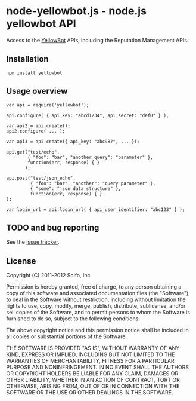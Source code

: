 # node-yellowbot.js - node.js yellowbot API

Access to the [YellowBot](http://www.yellowbot.com/) APIs, including the Reputation Management APIs.

## Installation

`npm install yellowbot`

## Usage overview

    var api = require('yellowbot');
    
    api.configure( { api_key: "abcd1234", api_secret: "def0" } );

    var api2 = api.create();
    api2.configure( ... );
    
    var api3 = api.create({ api_key: "abc987", ... });

    api.get("test/echo",
            { "foo": "bar", "another query": "parameter" },
            function(err, response) { }
           );

    api.post("test/json_echo",
             { "foo": "bar", "another": "query parameter" },
             { "some": "json data structure" },
             function(err, response) { }
    );

    var login_url = api.login_url( { api_user_identifier: "abc123" } );


## TODO and bug reporting

See the [issue tracker](http://github.com/solfo/node-yellowbot).

## License

Copyright (C) 2011-2012 Solfo, Inc

Permission is hereby granted, free of charge, to any person obtaining a copy
of this software and associated documentation files (the "Software"), to deal
in the Software without restriction, including without limitation the rights
to use, copy, modify, merge, publish, distribute, sublicense, and/or sell
copies of the Software, and to permit persons to whom the Software is
furnished to do so, subject to the following conditions:

The above copyright notice and this permission notice shall be included in
all copies or substantial portions of the Software.

THE SOFTWARE IS PROVIDED "AS IS", WITHOUT WARRANTY OF ANY KIND, EXPRESS OR
IMPLIED, INCLUDING BUT NOT LIMITED TO THE WARRANTIES OF MERCHANTABILITY,
FITNESS FOR A PARTICULAR PURPOSE AND NONINFRINGEMENT. IN NO EVENT SHALL THE
AUTHORS OR COPYRIGHT HOLDERS BE LIABLE FOR ANY CLAIM, DAMAGES OR OTHER
LIABILITY, WHETHER IN AN ACTION OF CONTRACT, TORT OR OTHERWISE, ARISING FROM,
OUT OF OR IN CONNECTION WITH THE SOFTWARE OR THE USE OR OTHER DEALINGS IN
THE SOFTWARE.